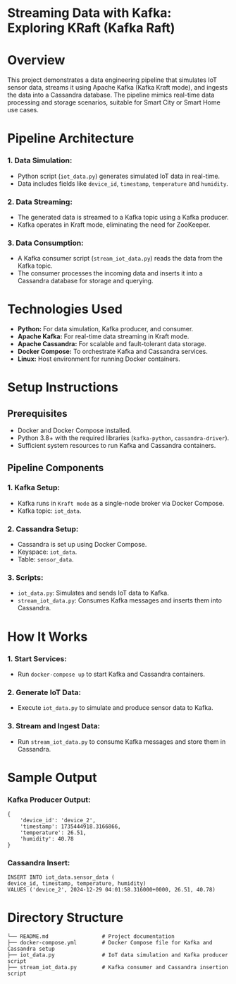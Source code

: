 # **Streaming Data with Kafka: Exploring KRaft (Kafka Raft)**

# Overview
This project demonstrates a data engineering pipeline that simulates IoT sensor data, streams it using Apache Kafka (Kafka Kraft mode), and ingests the data into a Cassandra database. The pipeline mimics real-time data processing and storage scenarios, suitable for Smart City or Smart Home use cases.

# Pipeline Architecture
### 1. Data Simulation:
- Python script (`iot_data.py`) generates simulated IoT data in real-time.
- Data includes fields like `device_id`, `timestamp`, `temperature` and `humidity`.
### 2. Data Streaming:
- The generated data is streamed to a Kafka topic using a Kafka producer.
- Kafka operates in Kraft mode, eliminating the need for ZooKeeper.
### 3. Data Consumption:
- A Kafka consumer script (`stream_iot_data.py`) reads the data from the Kafka topic.
- The consumer processes the incoming data and inserts it into a Cassandra database for storage and querying.

# Technologies Used
- **Python:** For data simulation, Kafka producer, and consumer.
- **Apache Kafka:** For real-time data streaming in Kraft mode.
- **Apache Cassandra:** For scalable and fault-tolerant data storage.
- **Docker Compose:** To orchestrate Kafka and Cassandra services.
- **Linux:** Host environment for running Docker containers.

# Setup Instructions
## Prerequisites
- Docker and Docker Compose installed.
- Python 3.8+ with the required libraries (`kafka-python`, `cassandra-driver`).
- Sufficient system resources to run Kafka and Cassandra containers.
## Pipeline Components
### 1. Kafka Setup:
- Kafka runs in `Kraft mode` as a single-node broker via Docker Compose.
- Kafka topic: `iot_data`.
### 2. Cassandra Setup:
- Cassandra is set up using Docker Compose.
- Keyspace: `iot_data`.
- Table: `sensor_data`.
### 3. Scripts:
- `iot_data.py`: Simulates and sends IoT data to Kafka.
- `stream_iot_data.py`: Consumes Kafka messages and inserts them into Cassandra.

# How It Works
### 1. Start Services:
- Run `docker-compose up` to start Kafka and Cassandra containers.
### 2. Generate IoT Data:
- Execute `iot_data.py` to simulate and produce sensor data to Kafka.
### 3. Stream and Ingest Data:
- Run `stream_iot_data.py` to consume Kafka messages and store them in Cassandra.

# Sample Output
### Kafka Producer Output:
```
{
    'device_id': 'device_2', 
    'timestamp': 1735444918.3166866, 
    'temperature': 26.51, 
    'humidity': 40.78
}
```
### Cassandra Insert:
```
INSERT INTO iot_data.sensor_data (
device_id, timestamp, temperature, humidity)
VALUES ('device_2', 2024-12-29 04:01:58.316000+0000, 26.51, 40.78)
```

# Directory Structure
```
└── README.md                 # Project documentation
├── docker-compose.yml        # Docker Compose file for Kafka and Cassandra setup
├── iot_data.py               # IoT data simulation and Kafka producer script
├── stream_iot_data.py        # Kafka consumer and Cassandra insertion script
```